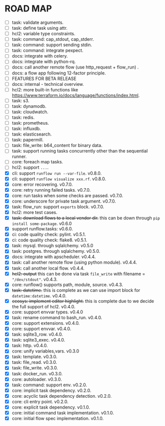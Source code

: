 # ROAD MAP

- [ ] task: validate arguments.
- [ ] task: define task using attr.
- [ ] hcl2: variable type constraints.
- [ ] task: command: cap_stdout, cap_stderr.
- [ ] task: command: support sending stdin.
- [ ] task: command: integrate pexpect.
- [ ] docs: integrate with celery.
- [ ] docs: integrate with python-rq.
- [ ] docs: call another remote flow (use http_request + flow_run) .
- [ ] docs: a flow app following 12-factor principle.
- [ ] FEATURES FOR BETA RELEASE
- [ ] docs: internal - technical overview.
- [ ] hcl2: more built-in functions like https://www.terraform.io/docs/language/functions/index.html.
- [ ] task: s3.
- [ ] task: dynamodb.
- [ ] task: cloudwatch.
- [ ] task: redis.
- [ ] task: prometheus.
- [ ] task: influxdb.
- [ ] task: elasticsearch.
- [ ] task: papermill.
- [ ] task: file_write: b64_content for binary data.
- [ ] task: support running tasks concurrently other than the sequential runner.
- [ ] core: foreach map tasks.
- [ ] hcl2: support `...`.
- [x] cli: support `runflow run --var-file`. v0.8.0.
- [x] cli: support `runflow visualize xxx.rf`. v0.8.0.
- [x] core: error recovering. v0.7.0.
- [x] core: retry running failed tasks. v0.7.0.
- [x] core: run tasks when some checks are passed. v0.7.0.
- [x] core: underscore for private task argument. v0.7.0.
- [x] task: flow_run: support `exports` block. v0.7.0.
- [x] hcl2: more test cases.
- [x] ~~task: download flows to a local vendor dir.~~ this can be down through `pip install some-package`. v0.6.0
- [x] support runflow.tasks: v0.6.0.
- [x] ci: code quality check: pylint. v0.5.1.
- [x] ci: code quality check: flake8. v0.5.1.
- [x] task: mysql. through sqlalchemy. v0.5.0
- [x] task: postgres. through sqlalchemy. v0.5.0.
- [x] docs: integrate with apscheduler. v0.4.4.
- [x] task: call another remote flow (using python module). v0.4.4.
- [x] task: call another local flow. v0.4.4.
- [x] ~~hcl2: output~~ this can be done via task `file_write` with filename = `"/dev/stdout"`. v0.4.3.
- [x] core: runflow() supports path, module, source. v0.4.3.
- [x] ~~task: datetime.~~ this is complete as we can use import block for `datetime:datetime`. v0.4.0.
- [x] ~~ecosys: implement editor highlight.~~ this is complete due to we decide the full support of hcl2. v0.4.0.
- [x] core: support envvar types. v0.4.0
- [x] task: rename command to bash_run. v0.4.0.
- [x] core: support extensions. v0.4.0.
- [x] core: support envvar. v0.4.0.
- [x] task: sqlite3_row. v0.4.0.
- [x] task: sqlite3_exec. v0.4.0.
- [x] task: http. v0.4.0.
- [x] core: unify variables,vars. v0.3.0
- [x] task: template. v0.3.0.
- [x] task: file_read. v0.3.0.
- [x] task: file_write. v0.3.0.
- [x] task: docker_run. v0.3.0.
- [x] core: autoloader. v0.3.0.
- [x] task: command: support env. v0.2.0.
- [x] core: implicit task dependency. v0.2.0.
- [x] core: acyclic task dependency detection. v0.2.0.
- [x] core: cli entry point. v0.2.0.
- [x] core: explicit task dependency. v0.1.0.
- [x] core: initial command task implementation. v0.1.0.
- [x] core: initial flow spec implementation. v0.1.0.
